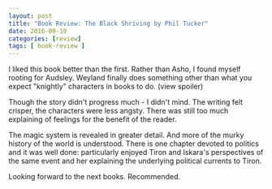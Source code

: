 ```yaml
---
layout: post
title: "Book Review: The Black Shriving by Phil Tucker"
date: 2016-09-19
categories: [review]
tags: [ book-review ]
---
```

I liked this book better than the first. Rather than Asho, I found myself rooting for Audsley. Weyland finally does something other than what you expect "knightly" characters in books to do. 
(view spoiler)

Though the story didn't progress much - I didn't mind. The writing felt crisper, the characters were less angsty. There was still too much explaining of feelings for the benefit of the reader. 

The magic system is revealed in greater detail. And more of the murky history of the world is understood. There is one chapter devoted to politics and it was well done: particularly enjoyed Tiron and Iskara's perspectives of the same event and her explaining the underlying political currents to Tiron. 

Looking forward to the next books. Recommended.